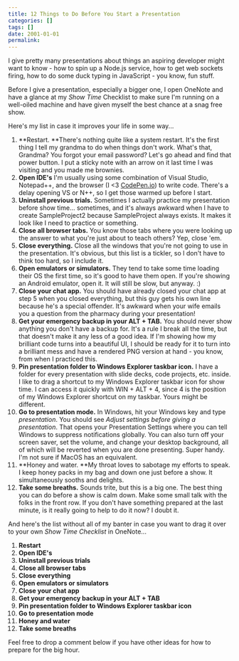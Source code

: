 ```yaml
---
title: 12 Things to Do Before You Start a Presentation
categories: []
tags: []
date: 2001-01-01
permalink: 
---
```


I give pretty many presentations about things an aspiring developer might want to know - how to spin up a Node.js service, how to get web sockets firing, how to do some duck typing in JavaScript - you know, fun stuff.

Before I give a presentation, especially a bigger one, I open OneNote and have a glance at my _Show Time_ Checklist to make sure I'm running on a well-oiled machine and have given myself the best chance at a snag free show.

Here's my list in case it improves your life in some way...

1.  **Restart. **There's nothing quite like a system restart. It's the first thing I tell my grandma to do when things don't work. What's that, Grandma? You forgot your email password? Let's go ahead and find that power button. I put a sticky note with an arrow on it last time I was visiting and you made me brownies.
2.  **Open IDE's** I'm usually using some combination of Visual Studio, Notepad++, and the browser (I <3 [CodePen.io](http://codepen.io)) to write code. There's a delay opening VS or N++, so I get those warmed up before I start.
3.  **Uninstall previous trials.** Sometimes I actually practice my presentation before show time... sometimes, and it's always awkward when I have to create SampleProject2 because SampleProject always exists. It makes it look like I need to practice or something.
4.  **Close all browser tabs.** You know those tabs where you were looking up the answer to what you're just about to teach others? Yep, close 'em.
5.  **Close everything.** Close all the windows that you're not going to use in the presentation. It's obvious, but this list is a tickler, so I don't have to think too hard, so I include it.
6.  **Open emulators or simulators.** They tend to take some time loading their OS the first time, so it's good to have them open. If you're showing an Android emulator, open it. It will still be slow, but anyway. :)
7.  **Close your chat app.** You should have already closed your chat app at step 5 when you closed everything, but this guy gets his own line because he's a special offender. It's awkward when your wife emails you a question from the pharmacy during your presentation!
8.  **Get your emergency backup in your ALT + TAB.** You should never show anything you don't have a backup for. It's a rule I break all the time, but that doesn't make it any less of a good idea. If I'm showing how my brilliant code turns into a beautiful UI, I should be ready for it to turn into a brilliant mess and have a rendered PNG version at hand - you know, from when I practiced this.
9.  **Pin presentation folder to Windows Explorer taskbar icon.** I have a folder for every presentation with slide decks, code projects, etc. inside. I like to drag a shortcut to my Windows Explorer taskbar icon for show time. I can access it quickly with WIN + ALT + 4, since 4 is the position of my Windows Explorer shortcut on my taskbar. Yours might be different.
10.  **Go to presentation mode.** In Windows, hit your Windows key and type _presentation_. You should see _Adjust settings before giving a presentation_. That opens your Presentation Settings where you can tell Windows to suppress notifications globally. You can also turn off your screen saver, set the volume, and change your desktop background, all of which will be reverted when you are done presenting. Super handy. I'm not sure if MacOS has an equivalent.
11.  **Honey and water. **My throat loves to sabotage my efforts to speak. I keep honey packs in my bag and down one just before a show. It simultaneously sooths and delights.
12.  **Take some breaths.** Sounds trite, but this is a big one. The best thing you can do before a show is calm down. Make some small talk with the folks in the front row. If you don't have something prepared at the last minute, is it really going to help to do it now? I doubt it.

And here's the list without all of my banter in case you want to drag it over to your own _Show Time Checklist_ in OneNote...

1.  **Restart**
2.  **Open IDE's**
3.  **Uninstall previous trials**
4.  **Close all browser tabs**
5.  **Close everything**
6.  **Open emulators or simulators**
7.  **Close your chat app**
8.  **Get your emergency backup in your ALT + TAB**
9.  **Pin presentation folder to Windows Explorer taskbar icon**
10.  **Go to presentation mode**
11.  **Honey and water**
12.  **Take some breaths**

Feel free to drop a comment below if you have other ideas for how to prepare for the big hour.